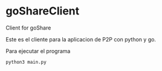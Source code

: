 # goShareClient
Client for goShare

Este es el cliente para la aplicacion de P2P con python y go.

Para ejecutar el programa

```bash
python3 main.py
```
